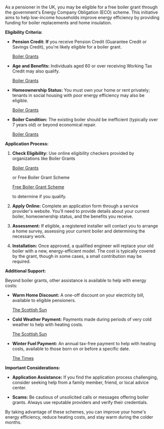 As a pensioner in the UK, you may be eligible for a free boiler grant through the government's Energy Company Obligation (ECO) scheme. This initiative aims to help low-income households improve energy efficiency by providing funding for boiler replacements and home insulation.

**Eligibility Criteria:**

- **Pension Credit:** **If** you receive Pension Credit (Guarantee Credit or Savings Credit), you're likely eligible for a boiler grant.
    
    [Boiler Grants](https://www.boilergrants.co.uk/pensioners/?utm_source=chatgpt.com)
    
- **Age and Benefits:** Individuals aged 60 or over receiving Working Tax Credit may also qualify.
    
    [Boiler Grants](https://www.boilergrants.co.uk/pensioners/?utm_source=chatgpt.com)
    
- **Homeownership Status:** You must own your home or rent privately; tenants in social housing with poor energy efficiency may also be eligible.
    
    [Boiler Grants](https://www.boilergrants.co.uk/pensioners/?utm_source=chatgpt.com)
    
- **Boiler Condition:** The existing boiler should be inefficient (typically over 7 years old) or beyond economical repair.
    
    [Boiler Grants](https://www.boilergrants.co.uk/pensioners/?utm_source=chatgpt.com)
    

**Application Process:**

1. **Check Eligibility:** Use online eligibility checkers provided by organizations like Boiler Grants
    
    [Boiler Grants](https://www.boilergrants.co.uk/pensioners/?utm_source=chatgpt.com)
    
    or Free Boiler Grant Scheme
    
    [Free Boiler Grant Scheme](https://www.freeboilergrantscheme.co.uk/pensioners/?utm_source=chatgpt.com)
    
    to determine if you qualify.
    
2. **Apply Online:** Complete an application form through a service provider's website. You'll need to provide details about your current boiler, homeownership status, and the benefits you receive.
    
3. **Assessment:** If eligible, a registered installer will contact you to arrange a home survey, assessing your current boiler and determining the necessary work.
    
4. **Installation:** Once approved, a qualified engineer will replace your old boiler with a new, energy-efficient model. The cost is typically covered by the grant, though in some cases, a small contribution may be required.
    

**Additional Support:**

Beyond boiler grants, other assistance is available to help with energy costs:

- **Warm Home Discount:** A one-off discount on your electricity bill, available to eligible pensioners.
    
    [The Scottish Sun](https://www.thescottishsun.co.uk/money/14130272/warning-energy-customers-risk-missing-bill-discount/?utm_source=chatgpt.com)
    
- **Cold Weather Payment:** Payments made during periods of very cold weather to help with heating costs.
    
    [The Scottish Sun](https://www.thescottishsun.co.uk/money/14110409/households-department-work-pensions-cold-weather-payments-benefits/?utm_source=chatgpt.com)
    
- **Winter Fuel Payment:** An annual tax-free payment to help with heating costs, available to those born on or before a specific date.
    
    [The Times](https://www.thetimes.co.uk/article/im-terrified-this-winter-the-pensioners-who-cant-afford-heating-079x3fjdf?utm_source=chatgpt.com)
    

**Important Considerations:**

- **Application Assistance:** If you find the application process challenging, consider seeking help from a family member, friend, or local advice center.
    
- **Scams:** Be cautious of unsolicited calls or messages offering boiler grants. Always use reputable providers and verify their credentials.
    

By taking advantage of these schemes, you can improve your home's energy efficiency, reduce heating costs, and stay warm during the colder months.